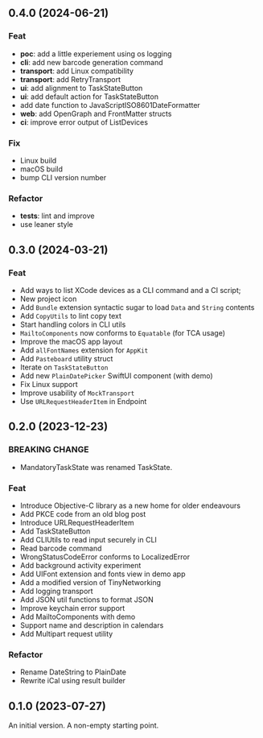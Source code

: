 ## 0.4.0 (2024-06-21)

### Feat

- **poc**: add a little experiement using os logging
- **cli**: add new barcode generation command
- **transport**: add Linux compatibility
- **transport**: add RetryTransport
- **ui**: add alignment to TaskStateButton
- **ui**: add default action for TaskStateButton
- add date function to JavaScriptISO8601DateFormatter
- **web**: add OpenGraph and FrontMatter structs
- **ci**: improve error output of ListDevices

### Fix

- Linux build
- macOS build
- bump CLI version number

### Refactor

- **tests**: lint and improve
- use leaner style

## 0.3.0 (2024-03-21)

### Feat

- Add ways to list XCode devices as a CLI command and a CI script;
- New project icon
- Add `Bundle` extension syntactic sugar to load `Data` and `String` contents
- Add `CopyUtils` to lint copy text
- Start handling colors in CLI utils
- `MailtoComponents` now conforms to `Equatable` (for TCA usage)
- Improve the macOS app layout
- Add `allFontNames` extension for `AppKit`
- Add `Pasteboard` utility struct
- Iterate on `TaskStateButton`
- Add new `PlainDatePicker` SwiftUI component (with demo)
- Fix Linux support
- Improve usability of `MockTransport`
- Use `URLRequestHeaderItem` in Endpoint

## 0.2.0 (2023-12-23)

### BREAKING CHANGE

- MandatoryTaskState was renamed TaskState.

### Feat

- Introduce Objective-C library as a new home for older endeavours
- Add PKCE code from an old blog post
- Introduce URLRequestHeaderItem
- Add TaskStateButton
- Add CLIUtils to read input securely in CLI
- Read barcode command
- WrongStatusCodeError conforms to LocalizedError
- Add background activity experiment
- Add UIFont extension and fonts view in demo app
- Add a modified version of TinyNetworking
- Add logging transport
- Add JSON util functions to format JSON
- Improve keychain error support
- Add MailtoComponents with demo
- Support name and description in calendars
- Add Multipart request utility

### Refactor

- Rename DateString to PlainDate
- Rewrite iCal using result builder

## 0.1.0 (2023-07-27)

An initial version. A non-empty starting point.
